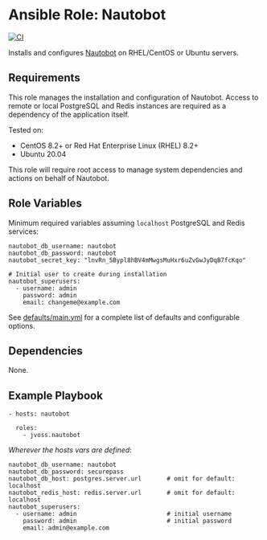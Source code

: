 # Ansible Role: Nautobot

[![CI](https://github.com/jvoss/ansible-role-nautobot/actions/workflows/ci.yml/badge.svg?branch=master)](https://github.com/jvoss/ansible-role-nautobot/actions/workflows/ci.yml)

Installs and configures [Nautobot](https://github.com/nautobot/nautobot) on
RHEL/CentOS or Ubuntu servers.

## Requirements

This role manages the installation and configuration of Nautobot. Access to
remote or local PostgreSQL and Redis instances are required as a dependency of
the application itself.

Tested on:
* CentOS 8.2+ or Red Hat Enterprise Linux (RHEL) 8.2+
* Ubuntu 20.04

This role will require root access to manage system dependencies and actions
on behalf of Nautobot.

## Role Variables

Minimum required variables assuming `localhost` PostgreSQL and Redis services:

    nautobot_db_username: nautobot
    nautobot_db_password: nautobot
    nautobot_secret_key: "lnvRn_5Bypl8hBV4mMwgsMuHxr6uZvGwJyDqB7fcKqo"

    # Initial user to create during installation
    nautobot_superusers:
      - username: admin
        password: admin
        email: changeme@example.com

See [defaults/main.yml](defaults/main.yml) for a complete list of defaults and 
configurable options.

## Dependencies

None.

## Example Playbook

    - hosts: nautobot
      
      roles:
        - jvoss.nautobot

*Wherever the hosts vars are defined*:

    nautobot_db_username: nautobot
    nautobot_db_password: securepass
    nautobot_db_host: postgres.server.url       # omit for default: localhost
    nautobot_redis_host: redis.server.url       # omit for default: localhost
    nautobot_superusers:     
      - username: admin                         # initial username
        password: admin                         # initial password
        email: admin@example.com

